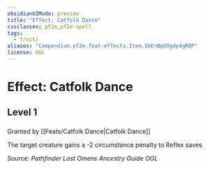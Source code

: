 ```yaml
---
obsidianUIMode: preview
title: "Effect: Catfolk Dance"
cssclasses: pf2e,pf2e-spell
tags:
  - trait/
aliases: "Compendium.pf2e.feat-effects.Item.5bEnBqVOgdp4gROP"
license: OGL
---
```

# Effect: Catfolk Dance
## Level 1
### 






Granted by [[Feats/Catfolk Dance|Catfolk Dance]]

The target creature gains a -2 circumstance penalty to Reflex saves

*Source: Pathfinder Lost Omens Ancestry Guide*
*OGL*